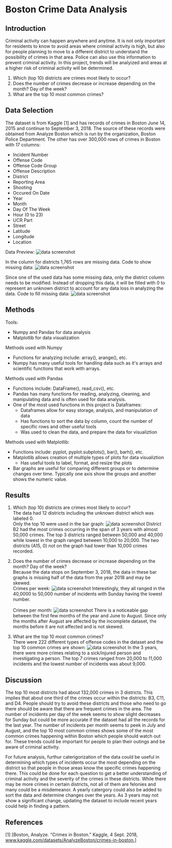 # Boston Crime Data Analysis

## Introduction
Criminal activity can happen anywhere and anytime. It is not only important for residents to know to avoid areas where criminal activity is high, but also for people planning to move to a different district to understand the possibility of crimes in that area. Police can also use this information to prevent criminal activity. In this project, trends will be analyized and areas at a higher risk of criminal activity will be determined.
  1. Which (top 10) districts are crimes most likely to occur?
  2. Does the number of crimes decrease or increase depending on the month? Day of the week?
  3. What are the top 10 most common crimes?

## Data Selection
The dataset is from Kaggle [1] and has records of crimes in Boston June 14, 2015 and continue to September 3, 2018. The source of these records were obtained from Analyze Boston which is run by the organization, Boston Police Department.
The other has over 300,000 rows of crimes in Boston with 17 columns:
- Incident Number
- Offense Code
- Offense Code Group
- Offense Description
- District
- Reporting Area
- Shooting
- Occured On Date
- Year
- Month
- Day Of The Week
- Hour (0 to 23)
- UCR Part
- Street
- Latitude
- Longitude
- Location

Data Preview:
![data screenshot](graph/Sample_Data.PNG)

In the column for districts 1,765 rows are missing data.
Code to show missing data:
![data screenshot](graph/Check_Data.PNG)

Since one of the used data has some missing data, only the district column needs to be modified.
Instead of dropping this data, it will be filled with 0 to represent an unknown district to account for any data loss in analyzing the data.
Code to fill missing data:
![data screenshot](graph/Missing_data.PNG)

## Methods
Tools: 
- Numpy and Pandas for data analysis
- Matplotlib for data visualization

Methods used with Numpy
- Functions for analyzing include: array(), arange(), etc.
- Numpy has many useful tools for handling data such as it's arrays and scientific functions that work with arrays.  

Methods used with Pandas
- Functions include: DataFrame(), read_csv(), etc.
- Pandas has many functions for reading, analyzing, cleaning, and manipulating data and is often used for data analysis.
- One of the most used functions in this project is Dataframes:
  - Dataframes allow for easy storage, analysis, and manipulation of data
  - Has functions to sort the data by column, count the number of specific rows and other useful tools
  - Was used to clean the data, and prepare the data for visualiztion
 
Methods used with Matplotlib:
- Functions include: pyplot, pyplot.subplots(), bar(), barh(), etc.
- Matplotlib allows creation of multiple types of plots for data visualiztion
  - Has useful tools to label, format, and resize the plots
- Bar graphs are useful for comparing different groups or to determine changes over time. Typically one axis show the groups and another shows the numeric value.

## Results 
1. Which (top 10) districts are crimes most likely to occur? <br>
The data had 12 districts including the unknown district which was labeled 0. <br>
Only the top 10 were used in the bar graph:
![data screenshot](graph/Top_10_districts.png)
District B2 had the most crimes occurring in the span of 3 years with almost 50,000 crimes. The top 3 districts ranged between 50,000 and 40,000 while lowest in the graph ranged between 10,000 to 20,000. The two districts (A15, 0) not on the graph had lower than 10,000 crimes recorded.

2. Does the number of crimes decrease or increase depending on the month? Day of the week? <br>
Because the data stops on September 3, 2018, the data in these bar graphs is missing half of the data from the year 2018 and may be skewed. <br>
Crimes per week:
![data screenshot](graph/Crimes_per_Week.png)
Interestingly, they all ranged in the 40,0000 to 50,000 number of incidents with Sunday having the lowest number. <br><br>
Crimes per month:
![data screenshot](graph/Crimes_per_Month.png)
There is a noticeable gap between the first few months of the year and June to August. Since only the months after August are affected by the incomplete dataset, the months before it are not affected and is not skewed. 

3. What are the top 10 most common crimes? <br>
There were 222 different types of offense codes in the dataset and the top 10 common crimes are shown:
![data screenshot](graph/Top_10_Crimes.png)
In the 3 years, there were more crimes relating to a sick/injured person and investigating a person. The top 7 crimes ranged from 20,000 to 11,000 incidents and the lowest number of incidents was about 9,000. 

## Discussion
The top 10 most districts had about 132,000 crimes in 3 districts. This implies that about one third of the crimes occur within the districts: B3, C11, and D4. People should try to avoid these districts and those who need to go there should be aware that there are frequent crimes in the area. The number of incidents per day of the week seems to show slight decreases for Sunday but could be more accurate if the dataset had all the records for the last year. The number of incidents per month seems to peek in July and August, and the top 10 most common crimes shows some of the most common crimes happening within Boston which people should watch out for. These trends could be important for people to plan their outings and be aware of criminal activity. 

For future analysis, furthur caterigorization of the data could be useful in determining which types of incidents occur the most depending on the district so that people in those areas know the specific crimes happening there. This could be done for each question to get a better understanding of criminal activity and the severity of the crimes in these districts. While there may be more crimes in certain districts, not all of them are felonies and many could be a misdemeanor. A yearly catergory could also be added to sort the data and determine changes over the years. As 3 years may not show a significant change, updating the dataset to include recent years could help in finding a pattern.

## References
[1] [Boston, Analyze. “Crimes in Boston.” Kaggle, 4 Sept. 2018, www.kaggle.com/datasets/AnalyzeBoston/crimes-in-boston.] 
